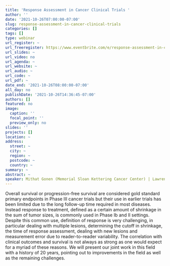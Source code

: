 ```yaml
---
title: 'Response Assessment in Cancer Clinical Trials '
author: ''
date: '2021-10-26T07:00:00-07:00'
slug: response-assessment-in-cancer-clinical-trials
categories: []
tags: []
type: webinar
url_register: ~
url_freeregister: https://www.eventbrite.com/e/response-assessment-in-cancer-clinical-trials-tickets-191499709787
url_slides: ~
url_video: no
url_agenda: ~
url_website: ~
url_audio: ~
url_code: ~
url_pdf: ~
date_end: '2021-10-26T08:00:00-07:00'
all_day: no
publishDate: '2021-10-26T14:36:45-07:00'
authors: []
featured: no
image:
  caption: ''
  focal_point: ''
  preview_only: no
slides: ''
projects: []
location: ~
address:
  street: ~
  city: ~
  region: ~
  postcode: ~
  country: ~
summary: ~
abstract: ~
speaker: Mithat Gonen (Memorial Sloan Kettering Cancer Center) | Lawrence Schwartz (Columbia University)
---
```

<!--more-->
Overall survival or progression-free survival are considered gold standard primary endpoints in Phase III cancer trials but their use in earlier trials has been limited due to the long follow-up time required in most diseases. Instead response to treatment, defined as a certain amount of shrinkage in the sum of tumor sizes, is commonly used in Phase Ib and II settings. Despite this common use, definition of response is very challenging, in particular dealing with multiple lesions, determining the cutoff in shrinkage, the time of response assessment, dealing with new lesions and measurement error due to reader-to-reader variability. The correlation with clinical outcomes and survival is not always as strong as one would expect for a myriad of these reasons. We will present our joint work in this field with a history of 20 years, pointing out to improvements in the field as well as the remaining challenges.